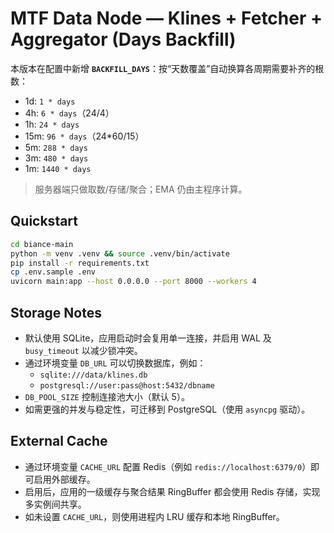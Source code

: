 # MTF Data Node — Klines + Fetcher + Aggregator (Days Backfill)

本版本在配置中新增 **`BACKFILL_DAYS`**：按“天数覆盖”自动换算各周期需要补齐的根数：
- 1d: `1 * days`
- 4h: `6 * days`（24/4）
- 1h: `24 * days`
- 15m: `96 * days`（24*60/15）
- 5m: `288 * days`
- 3m: `480 * days`
- 1m: `1440 * days`

> 服务器端只做取数/存储/聚合；EMA 仍由主程序计算。

## Quickstart
```bash
cd biance-main
python -m venv .venv && source .venv/bin/activate
pip install -r requirements.txt
cp .env.sample .env
uvicorn main:app --host 0.0.0.0 --port 8000 --workers 4
```

## Storage Notes

- 默认使用 SQLite，应用启动时会复用单一连接，并启用 WAL 及 `busy_timeout` 以减少锁冲突。
- 通过环境变量 `DB_URL` 可以切换数据库，例如：
  - `sqlite:///data/klines.db`
  - `postgresql://user:pass@host:5432/dbname`
- `DB_POOL_SIZE` 控制连接池大小（默认 5）。
- 如需更强的并发与稳定性，可迁移到 PostgreSQL（使用 `asyncpg` 驱动）。

## External Cache

- 通过环境变量 `CACHE_URL` 配置 Redis（例如 `redis://localhost:6379/0`）即可启用外部缓存。
- 启用后，应用的一级缓存与聚合结果 RingBuffer 都会使用 Redis 存储，实现多实例间共享。
- 如未设置 `CACHE_URL`，则使用进程内 LRU 缓存和本地 RingBuffer。
